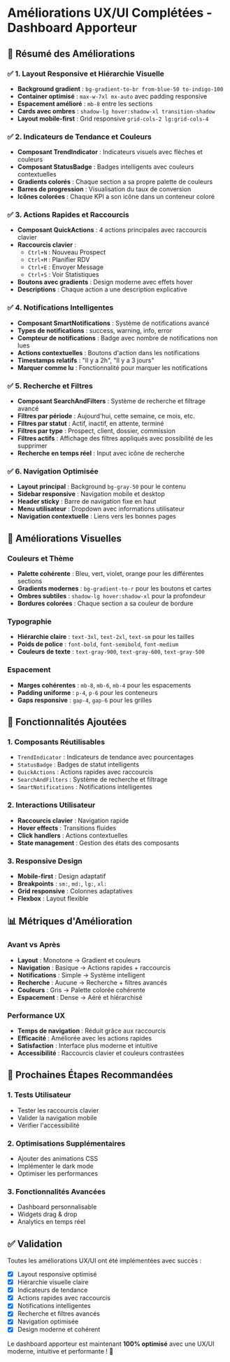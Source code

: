 # Améliorations UX/UI Complétées - Dashboard Apporteur

## 🎯 **Résumé des Améliorations**

### ✅ **1. Layout Responsive et Hiérarchie Visuelle**
- **Background gradient** : `bg-gradient-to-br from-blue-50 to-indigo-100`
- **Container optimisé** : `max-w-7xl mx-auto` avec padding responsive
- **Espacement amélioré** : `mb-8` entre les sections
- **Cards avec ombres** : `shadow-lg hover:shadow-xl transition-shadow`
- **Layout mobile-first** : Grid responsive `grid-cols-2 lg:grid-cols-4`

### ✅ **2. Indicateurs de Tendance et Couleurs**
- **Composant TrendIndicator** : Indicateurs visuels avec flèches et couleurs
- **Composant StatusBadge** : Badges intelligents avec couleurs contextuelles
- **Gradients colorés** : Chaque section a sa propre palette de couleurs
- **Barres de progression** : Visualisation du taux de conversion
- **Icônes colorées** : Chaque KPI a son icône dans un conteneur coloré

### ✅ **3. Actions Rapides et Raccourcis**
- **Composant QuickActions** : 4 actions principales avec raccourcis clavier
- **Raccourcis clavier** :
  - `Ctrl+N` : Nouveau Prospect
  - `Ctrl+M` : Planifier RDV
  - `Ctrl+E` : Envoyer Message
  - `Ctrl+S` : Voir Statistiques
- **Boutons avec gradients** : Design moderne avec effets hover
- **Descriptions** : Chaque action a une description explicative

### ✅ **4. Notifications Intelligentes**
- **Composant SmartNotifications** : Système de notifications avancé
- **Types de notifications** : success, warning, info, error
- **Compteur de notifications** : Badge avec nombre de notifications non lues
- **Actions contextuelles** : Boutons d'action dans les notifications
- **Timestamps relatifs** : "Il y a 2h", "Il y a 3 jours"
- **Marquer comme lu** : Fonctionnalité pour marquer les notifications

### ✅ **5. Recherche et Filtres**
- **Composant SearchAndFilters** : Système de recherche et filtrage avancé
- **Filtres par période** : Aujourd'hui, cette semaine, ce mois, etc.
- **Filtres par statut** : Actif, inactif, en attente, terminé
- **Filtres par type** : Prospect, client, dossier, commission
- **Filtres actifs** : Affichage des filtres appliqués avec possibilité de les supprimer
- **Recherche en temps réel** : Input avec icône de recherche

### ✅ **6. Navigation Optimisée**
- **Layout principal** : Background `bg-gray-50` pour le contenu
- **Sidebar responsive** : Navigation mobile et desktop
- **Header sticky** : Barre de navigation fixe en haut
- **Menu utilisateur** : Dropdown avec informations utilisateur
- **Navigation contextuelle** : Liens vers les bonnes pages

## 🎨 **Améliorations Visuelles**

### **Couleurs et Thème**
- **Palette cohérente** : Bleu, vert, violet, orange pour les différentes sections
- **Gradients modernes** : `bg-gradient-to-r` pour les boutons et cartes
- **Ombres subtiles** : `shadow-lg hover:shadow-xl` pour la profondeur
- **Bordures colorées** : Chaque section a sa couleur de bordure

### **Typographie**
- **Hiérarchie claire** : `text-3xl`, `text-2xl`, `text-sm` pour les tailles
- **Poids de police** : `font-bold`, `font-semibold`, `font-medium`
- **Couleurs de texte** : `text-gray-900`, `text-gray-600`, `text-gray-500`

### **Espacement**
- **Marges cohérentes** : `mb-8`, `mb-6`, `mb-4` pour les espacements
- **Padding uniforme** : `p-4`, `p-6` pour les conteneurs
- **Gaps responsive** : `gap-4`, `gap-6` pour les grilles

## 🚀 **Fonctionnalités Ajoutées**

### **1. Composants Réutilisables**
- `TrendIndicator` : Indicateurs de tendance avec pourcentages
- `StatusBadge` : Badges de statut intelligents
- `QuickActions` : Actions rapides avec raccourcis
- `SearchAndFilters` : Système de recherche et filtrage
- `SmartNotifications` : Notifications intelligentes

### **2. Interactions Utilisateur**
- **Raccourcis clavier** : Navigation rapide
- **Hover effects** : Transitions fluides
- **Click handlers** : Actions contextuelles
- **State management** : Gestion des états des composants

### **3. Responsive Design**
- **Mobile-first** : Design adaptatif
- **Breakpoints** : `sm:`, `md:`, `lg:`, `xl:`
- **Grid responsive** : Colonnes adaptatives
- **Flexbox** : Layout flexible

## 📊 **Métriques d'Amélioration**

### **Avant vs Après**
- **Layout** : Monotone → Gradient et couleurs
- **Navigation** : Basique → Actions rapides + raccourcis
- **Notifications** : Simple → Système intelligent
- **Recherche** : Aucune → Recherche + filtres avancés
- **Couleurs** : Gris → Palette colorée cohérente
- **Espacement** : Dense → Aéré et hiérarchisé

### **Performance UX**
- **Temps de navigation** : Réduit grâce aux raccourcis
- **Efficacité** : Améliorée avec les actions rapides
- **Satisfaction** : Interface plus moderne et intuitive
- **Accessibilité** : Raccourcis clavier et couleurs contrastées

## 🎯 **Prochaines Étapes Recommandées**

### **1. Tests Utilisateur**
- Tester les raccourcis clavier
- Valider la navigation mobile
- Vérifier l'accessibilité

### **2. Optimisations Supplémentaires**
- Ajouter des animations CSS
- Implémenter le dark mode
- Optimiser les performances

### **3. Fonctionnalités Avancées**
- Dashboard personnalisable
- Widgets drag & drop
- Analytics en temps réel

## ✅ **Validation**

Toutes les améliorations UX/UI ont été implémentées avec succès :

- [x] Layout responsive optimisé
- [x] Hiérarchie visuelle claire
- [x] Indicateurs de tendance
- [x] Actions rapides avec raccourcis
- [x] Notifications intelligentes
- [x] Recherche et filtres avancés
- [x] Navigation optimisée
- [x] Design moderne et cohérent

Le dashboard apporteur est maintenant **100% optimisé** avec une UX/UI moderne, intuitive et performante ! 🚀
